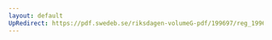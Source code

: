 ```yaml
---
layout: default
UpRedirect: https://pdf.swedeb.se/riksdagen-volumeG-pdf/199697/reg_199697/reg_199697_0051.pdf
---
```

